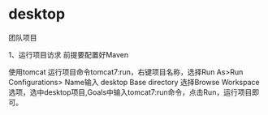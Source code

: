 # desktop
团队项目

1、运行项目访求
前提要配置好Maven

使用tomcat 运行项目命令tomcat7:run，右键项目名称，选择Run As>Run Configurations> Name输入 desktop Base directory 选择Browse Workspace选项，选中desktop项目,Goals中输入tomcat7:run命令，点击Run，运行项目即可。